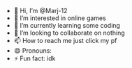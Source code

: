 - 👋 Hi, I’m @Marj-12
- 👀 I’m interested in online games
- 🌱 I’m currently learning some coding
- 💞️ I’m looking to collaborate on nothing
- 📫 How to reach me just click my pf
- 😄 Pronouns: 
- ⚡ Fun fact: idk

<!---
Marj-12/Marj-12 is a ✨ special ✨ repository because its `README.md` (this file) appears on your GitHub profile.
You can click the Preview link to take a look at your changes.
--->
